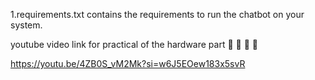 1.requirements.txt contains the requirements to run the chatbot on your system.


youtube video link for practical of the hardware part 🔗 🔗 🔗 🔗 

https://youtu.be/4ZB0S_vM2Mk?si=w6J5EOew183x5svR

